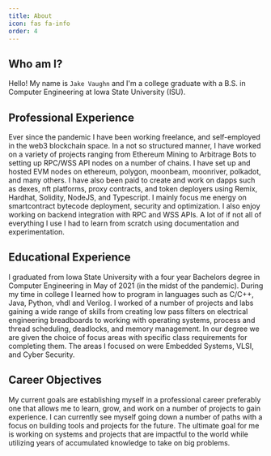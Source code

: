 ```yaml
---
title: About
icon: fas fa-info
order: 4
---
```


## Who am I?

Hello!
My name is `Jake Vaughn` and I'm a college graduate with a B.S. in Computer Engineering at Iowa State University (ISU).

## Professional Experience

Ever since the pandemic I have been working freelance, and self-employed in the web3 blockchain space. In a not so structured manner, I have worked on a variety of projects ranging from Ethereum Mining to Arbitrage Bots to setting up RPC/WSS API nodes on a number of chains. I have set up and hosted EVM nodes on ethereum, polygon, moonbeam, moonriver, polkadot, and many others. I have also been paid to create and work on dapps such as dexes, nft platforms, proxy contracts, and token deployers using Remix, Hardhat, Solidity, NodeJS, and Typescript. I mainly focus me energy on smartcontract bytecode deployment, security and optimization. I also enjoy working on backend integration with RPC and WSS APIs. A lot of if not all of everything I use I had to learn from scratch using documentation and experimentation.

## Educational Experience

I graduated from Iowa State University with a four year Bachelors degree in Computer Engineering in May of 2021 (in the midst of the pandemic). During my time in college I learned how to program in languages such as C/C++, Java, Python, vhdl and Verilog. I worked of a number of projects and labs gaining a wide range of skills from creating low pass filters on electrical engineering breadboards to working with operating systems, process and thread scheduling, deadlocks, and memory management. In our degree we are given the choice of focus areas with specific class requirements for completing them. The areas I focused on were Embedded Systems, VLSI, and Cyber Security.

## Career Objectives

My current goals are establishing myself in a professional career preferably one that allows me to learn, grow, and work on a number of projects to gain experience. I can currently see myself going down a number of paths with a focus on building tools and projects for the future. The ultimate goal for me is working on systems and projects that are impactful to the world while utilizing years of accumulated knowledge to take on big problems.
